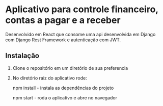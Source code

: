 # Aplicativo para controle financeiro, contas a pagar e a receber
Desenvolvido em React que consome uma api desenvolvida em Django com Django Rest Framework e autenticação com JWT.

## Instalação

1. Clone o repositório em um diretório de sua preferencia
2. No diretório raiz do aplicativo rode:
   
   npm install - instala as dependências do projeto
   
   npm start - roda o aplicativo e abre no navegador
